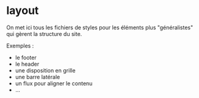# layout

On met ici tous les fichiers de styles pour les éléments plus "généralistes" qui gèrent la structure du site.

Exemples :

- le footer
- le header
- une disposition en grille
- une barre latérale
- un flux pour aligner le contenu
- ...
